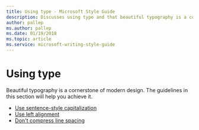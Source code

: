 ```yaml
---
title: Using type - Microsoft Style Guide
description: Discusses using type and that beautiful typography is a cornerstone of modern design. Guidelines, such as using left alignment, is a guideline to achieve it.
author: pallep
ms.author: pallep
ms.date: 01/19/2018
ms.topic: article
ms.service: microsoft-writing-style-guide
---
```


# Using type

Beautiful typography is a cornerstone of modern design. The guidelines in this section will help you achieve it. 

  - [Use sentence-style capitalization](~/text-formatting/using-type/use-sentence-style-capitalization.md)
  - [Use left alignment](~/text-formatting/using-type/use-left-alignment.md)
  - [Don't compress line spacing](~/text-formatting/using-type/dont-compress-line-spacing.md)
